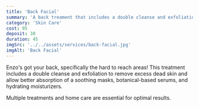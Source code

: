 ```yaml
---
title: 'Back Facial'
summary: 'A back treament that includes a double cleanse and exfoliation to remove excess dead skin, allowing better absorption of masks, serums, and moisturizers.'
category: 'Skin Care'
cost: 95
deposit: 30
duration: 45
imgSrc: '../../assets/services/back-facial.jpg'
imgAlt: 'Back Facial'
---
```


Enzo's got your back, specifically the hard to reach areas!
This treatment includes a double cleanse and exfoliation to remove excess dead skin and allow better absorption of a soothing masks, botanical-based serums, and hydrating moisturizers.

Multiple treatments and home care are essential for optimal results.

